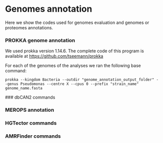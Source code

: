 # Genomes annotation

Here we show the codes used for genomes evaluation and genomes or proteomes annotations. 

### PROKKA genome annotation

We used prokka version 1.14.6. The complete code of this program is available at https://github.com/tseemann/prokka 

For each of the genomes of the analyses we ran the following base command:

`prokka --kingdom Bacteria --outdir "genome_annotation_output_folder" --genus Pseudomonas --centre X --cpus 0 --prefix "strain_name" genome_name.fasta`


### dbCAN2 commands 

### MEROPS annotation

### HGTector commands

### AMRFinder commands

